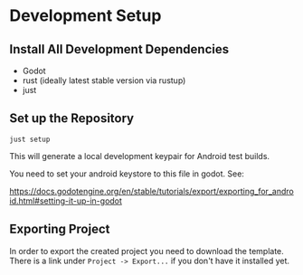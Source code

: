 # Development Setup

## Install All Development Dependencies

- Godot
- rust (ideally latest stable version via rustup)
- just

## Set up the Repository

```
just setup
```

This will generate a local development keypair for Android test builds.


You need to set your android keystore to this file in godot.
See: 

https://docs.godotengine.org/en/stable/tutorials/export/exporting_for_android.html#setting-it-up-in-godot


## Exporting Project

In order to export the created project you need to download the template. There is a link under `Project -> Export...` if you don't have it installed yet.

